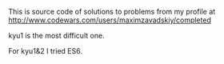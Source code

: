 This is source code of solutions to problems from my profile at http://www.codewars.com/users/maximzavadskiy/completed

kyu1 is the most difficult one.

For kyu1&2 I tried ES6.


